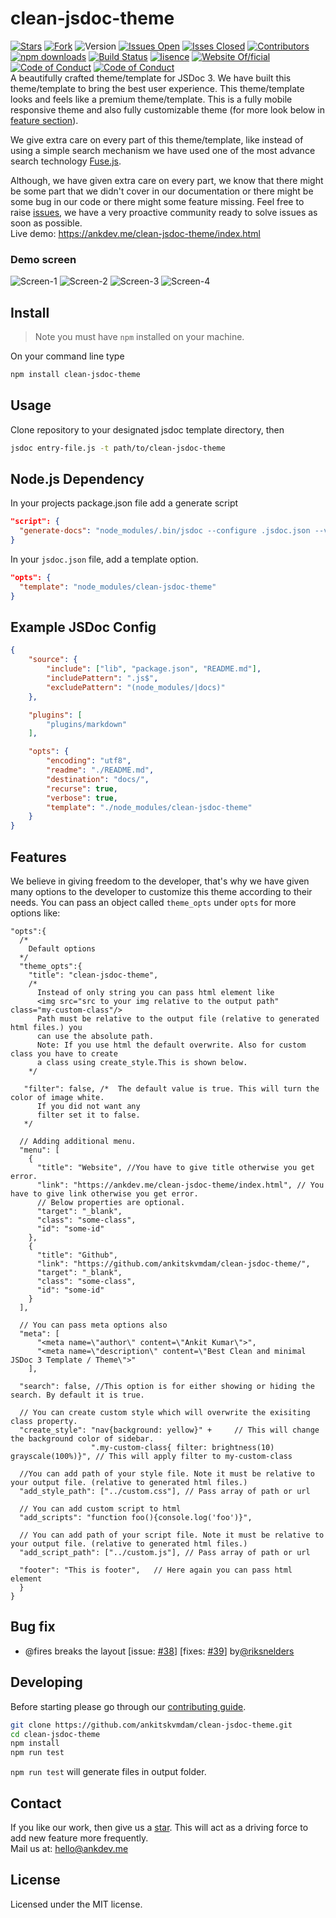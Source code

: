 # clean-jsdoc-theme
[![Stars](https://img.shields.io/github/stars/ankitskvmdam/clean-jsdoc-theme)](https://github.com/ankitskvmdam/clean-jsdoc-theme) [![Fork](https://img.shields.io/github/forks/ankitskvmdam/clean-jsdoc-theme)](https://github.com/ankitskvmdam/clean-jsdoc-theme/fork) ![Version](https://img.shields.io/badge/version-2.2.11-%23007bff) [![Issues Open](https://img.shields.io/github/issues/ankitskvmdam/clean-jsdoc-theme)](https://github.com/ankitskvmdam/clean-jsdoc-theme/issues) [![Isses Closed](https://img.shields.io/github/issues-closed/ankitskvmdam/clean-jsdoc-theme?color=%234caf50)](https://github.com/ankitskvmdam/clean-jsdoc-theme/issues?q=is%3Aissue+is%3Aclosed) [![Contributors](https://img.shields.io/github/contributors/ankitskvmdam/clean-jsdoc-theme)](https://github.com/ankitskvmdam/clean-jsdoc-theme/graphs/contributors) [![npm downloads](https://img.shields.io/npm/dt/clean-jsdoc-theme)](https://www.npmjs.com/package/clean-jsdoc-theme) [![Build Status](https://travis-ci.org/ankitskvmdam/clean-jsdoc-theme.svg?branch=production)](https://travis-ci.org/ankitskvmdam/clean-jsdoc-theme) [![lisence](https://img.shields.io/github/license/ankitskvmdam/clean-jsdoc-theme)](https://github.com/ankitskvmdam/clean-jsdoc-theme/blob/master/LICENSE) [![Website Of/ficial](https://img.shields.io/website?up_message=official&url=https%3A%2F%2Fankdev.me%2Fclean-jsdoc-theme)](https://ankdev.me/clean-jsdoc-theme/index.html) [![Code of Conduct](https://img.shields.io/badge/code%20of%20conduct-hindi-%23007bff)](https://github.com/ankitskvmdam/clean-jsdoc-theme/blob/master/CODE_OF_CONDUCT_HINDI.md) [![Code of Conduct](https://img.shields.io/badge/code%20of%20conduct-english-%234caf50)](https://github.com/ankitskvmdam/clean-jsdoc-theme/blob/master/CODE_OF_CONDUCT.md)
<br>
A beautifully crafted theme/template for JSDoc 3. We have built this theme/template to bring the best user experience. This theme/template looks and feels like a premium theme/template. This is a fully mobile responsive theme and also fully customizable theme (for more look below in <a href="#features">feature section</a>).<br>

We give extra care on every part of this theme/template, like instead of using a simple search mechanism we have used one of the most advance search technology <a href="https://fusejs.io/">Fuse.js</a>.<br>

Although, we have given extra care on every part, we know that there might be some part that we didn't cover in our documentation or there might be some bug in our code or there might some feature missing. Feel free to raise <a href="https://github.com/ankitskvmdam/clean-jsdoc-theme/issues">issues</a>, we have a very proactive community ready to solve issues as soon as possible. <br>
Live demo: https://ankdev.me/clean-jsdoc-theme/index.html

### Demo screen
![Screen-1](./example/screen-1.png)
![Screen-2](./example/screen-2.png)
![Screen-3](./example/screen-3.png)
![Screen-4](./example/screen-4.png)

## Install
> Note you must have `npm` installed on your machine.

On your command line type
```bash
npm install clean-jsdoc-theme
```

## Usage
Clone repository to your designated jsdoc template directory, then

```bash
jsdoc entry-file.js -t path/to/clean-jsdoc-theme
```

## Node.js Dependency
In your projects package.json file add a generate script
```json
"script": {
  "generate-docs": "node_modules/.bin/jsdoc --configure .jsdoc.json --verbose"
}
```

In your `jsdoc.json` file, add a template option.

```json
"opts": {
  "template": "node_modules/clean-jsdoc-theme"
}
```


## Example JSDoc Config
```json
{
    "source": {
        "include": ["lib", "package.json", "README.md"],
        "includePattern": ".js$",
        "excludePattern": "(node_modules/|docs)"
    },

    "plugins": [
        "plugins/markdown"
    ],

    "opts": {
        "encoding": "utf8",
        "readme": "./README.md",
        "destination": "docs/",
        "recurse": true,
        "verbose": true,
        "template": "./node_modules/clean-jsdoc-theme"
    }
}
```

## Features
We believe in giving freedom to the developer, that's why we have given many options to 
the developer to customize this theme according to their needs.
You can pass an object called `theme_opts` under `opts` for more options like:
```json5
"opts":{
  /*
    Default options
  */
  "theme_opts":{
    "title": "clean-jsdoc-theme", 
    /* 
      Instead of only string you can pass html element like 
      <img src="src to your img relative to the output path" class="my-custom-class"/>
      Path must be relative to the output file (relative to generated html files.) you 
      can use the absolute path.
      Note: If you use html the default overwrite. Also for custom class you have to create 
      a class using create_style.This is shown below.
    */

   "filter": false, /*  The default value is true. This will turn the color of image white. 
      If you did not want any
      filter set it to false.
   */

  // Adding additional menu.
  "menu": [
    {
      "title": "Website", //You have to give title otherwise you get error.
      "link": "https://ankdev.me/clean-jsdoc-theme/index.html", // You have to give link otherwise you get error.
      // Below properties are optional.
      "target": "_blank",
      "class": "some-class",
      "id": "some-id"
    },
    {
      "title": "Github",
      "link": "https://github.com/ankitskvmdam/clean-jsdoc-theme/",
      "target": "_blank",
      "class": "some-class",
      "id": "some-id"
    }
  ],
  
  // You can pass meta options also
  "meta": [
      "<meta name=\"author\" content=\"Ankit Kumar\">", 
      "<meta name=\"description\" content=\"Best Clean and minimal JSDoc 3 Template / Theme\">"
    ],

  "search": false, //This option is for either showing or hiding the search. By default it is true.
  
  // You can create custom style which will overwrite the exisiting class property.
  "create_style": "nav{background: yellow}" +     // This will change the background color of sidebar.
                  ".my-custom-class{ filter: brightness(10) grayscale(100%)}", // This will apply filter to my-custom-class
  
  //You can add path of your style file. Note it must be relative to your output file. (relative to generated html files.)
  "add_style_path": ["../custom.css"], // Pass array of path or url

  // You can add custom script to html
  "add_scripts": "function foo(){console.log('foo')}",

  // You can add path of your script file. Note it must be relative to your output file. (relative to generated html files.)
  "add_script_path": ["../custom.js"], // Pass array of path or url
  
  "footer": "This is footer",   // Here again you can pass html element 
  }
}
```

## Bug fix
* @fires breaks the layout [issue: [#38](https://github.com/ankitskvmdam/clean-jsdoc-theme/issues/38)] [fixes: [#39](https://github.com/ankitskvmdam/clean-jsdoc-theme/pull/39)] by[@riksnelders](https://github.com/riksnelders)

## Developing

Before starting please go through our [contributing guide](https://github.com/ankitskvmdam/clean-jsdoc-theme/blob/master/CONTRIBUTING.md).

```bash 
git clone https://github.com/ankitskvmdam/clean-jsdoc-theme.git
cd clean-jsdoc-theme
npm install
npm run test
```
`npm run test` will generate files in output folder.

## Contact
If you like our work, then give us a <a href="https://github.com/ankitskvmdam/clean-jsdoc-theme" data-icon="octicon-star" aria-label="Star ankitskvmdam/clean-jsdoc-theme on GitHub">star</a>. This will act as a driving force to add new feature more frequently. <br>
Mail us at: hello@ankdev.me <br>


## License
Licensed under the MIT license.
